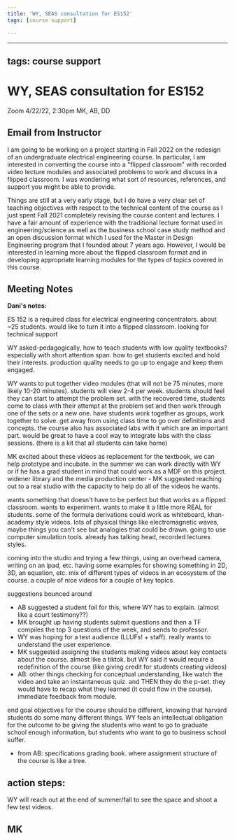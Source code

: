 ```yaml
---
title: 'WY, SEAS consultation for ES152'
tags: [course support]

---
```


---
tags: course support
---
# WY, SEAS consultation for ES152
Zoom
4/22/22, 2:30pm
MK, AB, DD


## Email from Instructor

I am going to be working on a project starting in Fall 2022 on the redesign of an undergraduate electrical engineering course.  In particular, I am interested in converting the course into a "flipped classroom" with recorded video lecture modules and associated problems to work and discuss in a flipped classroom.  I was wondering what sort of resources, references, and support you might be able to provide. 

Things are still at a very early stage, but I do have a very clear set of teaching objectives with respect to the technical content of the course as I just spent Fall 2021 completely revising the course content and lectures.  I have a fair amount of experience with the traditional lecture format used in engineering/science as well as the business school case study method and an open discussion format which I used for the Master in Design Engineering program that I founded about 7 years ago.  However, I would be interested in learning more about the flipped classroom format and in developing appropriate learning modules for the types of topics covered in this course.  



## Meeting Notes

**Dani's notes:**

ES 152 is a required class for electrical engineering concentrators. about ~25 students. would like to turn it into a flipped classroom. looking for technical support


WY asked-pedagogically, how to teach students with low quality textbooks? especially with short attention span. how to get students excited and hold their interests. production quality needs to go up to engage and keep them engaged.


WY wants to put together video modules (that will not be 75 minutes, more likely 10-20 minutes). students will view 2-4 per week. students should feel they can start to attempt the problem set. with the recovered time, students come to class with their attempt at the problem set and then work through one of the sets or a new one. have students work together as groups, work together to solve. get away from using class time to go over definitions and concepts. the course also has associated labs with it which are an important part. would be great to have a cool way to integrate labs with the class sessions. (there is a kit that all students can take home)


MK excited about these videos as replacement for the textbook, we can help prototype and incubate. in the summer we can work directly with WY or if he has a grad student in mind that could work as a MDF on this project. widener library and the media production center - MK suggested reaching out to a real studio with the capacity to help do all of the videos he wants.

wants something that doesn't have to be perfect but that works as a flipped classroom. wants to experiment. wants to make it a little more REAL for students. some of the formula derivations could work as whiteboard, khan-academy style videos. lots of physical things like electromagnetic waves, maybe things you can't see but analogies that could be drawn. going to use computer simulation tools. already has talking head, recorded lectures styles. 

coming into the studio and trying a few things, using an overhead camera, writing on an ipad, etc.
having some examples for showing something in 2D, 3D, an equation, etc. mix of different types of videos in an ecosystem of the course. a couple of nice videos for a couple of key topics. 


suggestions bounced around
* AB suggested a student foil for this, where WY has to explain. (almost like a court testimony??)
* MK brought up having students submit questions and then a TF compiles the top 3 questions of the week, and sends to professor.
* WY was hoping for a test audience (LLUFs! + staff). really wants to understand the user experience.
* MK suggested assigning the students making videos about key contacts about the course. almost like a tiktok. but WY said it would require a redefinition of the course (like giving credit for students creating videos)
* AB: other things checking for conceptual understanding, like watch the video and take an instantaneous quiz. and THEN they do the p-set. they would have to recap what they learned (it could flow in the course). immediate feedback from module.

end goal objectives for the course should be different, knowing that harvard students do some many different things. WY feels an intellectual obligation for the outcome to be giving the students who want to go to graduate school enough information, but students who want to go to business school suffer. 
* from AB: specifications grading book. where assignment structure of the course is like a tree. 

## action steps:
WY will reach out at the end of summer/fall to see the space and shoot a few test videos.
## MK

